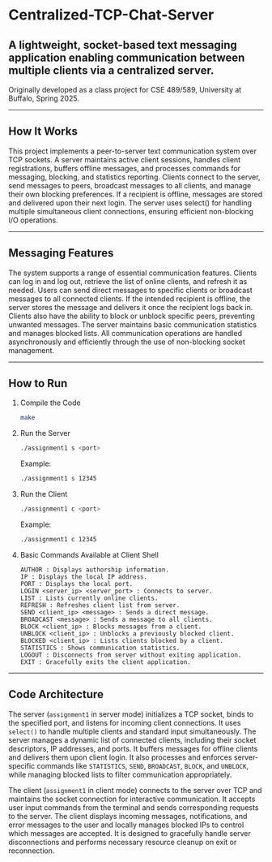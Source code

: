 # Centralized-TCP-Chat-Server
A lightweight, socket-based text messaging application enabling communication between multiple clients via a centralized server.
---

Originally developed as a class project for CSE 489/589, University at Buffalo, Spring 2025.

---

## How It Works

This project implements a peer-to-server text communication system over TCP sockets. A server maintains active client sessions, handles client registrations, buffers offline messages, and processes commands for messaging, blocking, and statistics reporting. Clients connect to the server, send messages to peers, broadcast messages to all clients, and manage their own blocking preferences. If a recipient is offline, messages are stored and delivered upon their next login. The server uses select() for handling multiple simultaneous client connections, ensuring efficient non-blocking I/O operations.

---

## Messaging Features

The system supports a range of essential communication features. Clients can log in and log out, retrieve the list of online clients, and refresh it as needed. Users can send direct messages to specific clients or broadcast messages to all connected clients. If the intended recipient is offline, the server stores the message and delivers it once the recipient logs back in. Clients also have the ability to block or unblock specific peers, preventing unwanted messages. The server maintains basic communication statistics and manages blocked lists. All communication operations are handled asynchronously and efficiently through the use of non-blocking socket management.

---


## How to Run

1. Compile the Code

    ```bash
    make
    ```

2. Run the Server

    ```bash
    ./assignment1 s <port>
    ```

    Example:

    ```bash
    ./assignment1 s 12345
    ```

3. Run the Client

    ```bash
    ./assignment1 c <port>
    ```

    Example:

    ```bash
    ./assignment1 c 12345
    ```

4. Basic Commands Available at Client Shell

    ```text
    AUTHOR : Displays authorship information.
    IP : Displays the local IP address.
    PORT : Displays the local port.
    LOGIN <server_ip> <server_port> : Connects to server.
    LIST : Lists currently online clients.
    REFRESH : Refreshes client list from server.
    SEND <client_ip> <message> : Sends a direct message.
    BROADCAST <message> : Sends a message to all clients.
    BLOCK <client_ip> : Blocks messages from a client.
    UNBLOCK <client_ip> : Unblocks a previously blocked client.
    BLOCKED <client_ip> : Lists clients blocked by a client.
    STATISTICS : Shows communication statistics.
    LOGOUT : Disconnects from server without exiting application.
    EXIT : Gracefully exits the client application.
    ```
---
## Code Architecture

The server (`assignment1` in server mode) initializes a TCP socket, binds to the specified port, and listens for incoming client connections. It uses `select()` to handle multiple clients and standard input simultaneously. The server manages a dynamic list of connected clients, including their socket descriptors, IP addresses, and ports. It buffers messages for offline clients and delivers them upon client login. It also processes and enforces server-specific commands like `STATISTICS`, `SEND`, `BROADCAST`, `BLOCK`, and `UNBLOCK`, while managing blocked lists to filter communication appropriately.

The client (`assignment1` in client mode) connects to the server over TCP and maintains the socket connection for interactive communication. It accepts user input commands from the terminal and sends corresponding requests to the server. The client displays incoming messages, notifications, and error messages to the user and locally manages blocked IPs to control which messages are accepted. It is designed to gracefully handle server disconnections and performs necessary resource cleanup on exit or reconnection.
